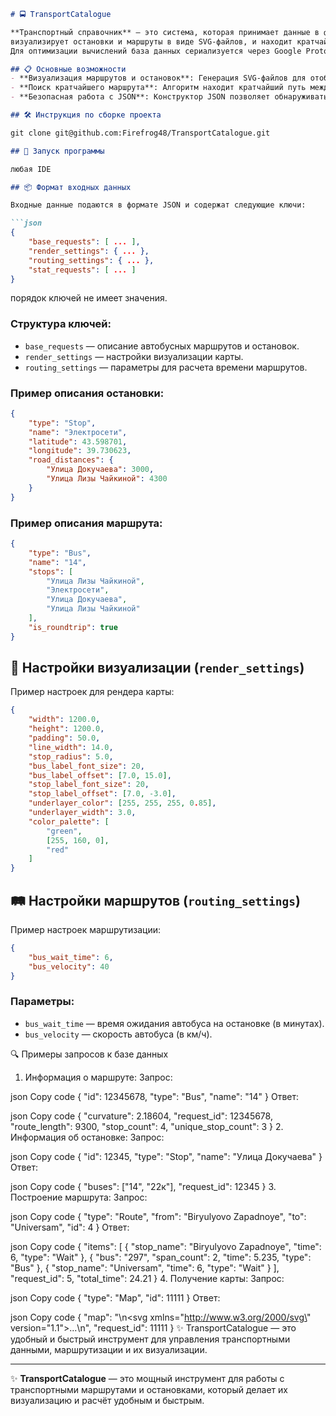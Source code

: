 ```markdown
# 🚍 TransportCatalogue

**Транспортный справочник** — это система, которая принимает данные в формате JSON,
визуализирует остановки и маршруты в виде SVG-файлов, и находит кратчайшие маршруты между остановками.
Для оптимизации вычислений база данных сериализуется через Google Protobuf.

## 📋 Основные возможности
- **Визуализация маршрутов и остановок**: Генерация SVG-файлов для отображения схемы маршрутов.
- **Поиск кратчайшего маршрута**: Алгоритм находит кратчайший путь между автобусными остановками.
- **Безопасная работа с JSON**: Конструктор JSON позволяет обнаруживать неправильную последовательность методов на этапе компиляции.

## 🛠️ Инструкция по сборке проекта 

git clone git@github.com:Firefrog48/TransportCatalogue.git

## 🚀 Запуск программы

любая IDE

## 📦 Формат входных данных

Входные данные подаются в формате JSON и содержат следующие ключи:

```json
{
    "base_requests": [ ... ],
    "render_settings": { ... },
    "routing_settings": { ... },
    "stat_requests": [ ... ]
}
```
порядок ключей не имеет значения.

### Структура ключей:
- `base_requests` — описание автобусных маршрутов и остановок.
- `render_settings` — настройки визуализации карты.
- `routing_settings` — параметры для расчета времени маршрутов.

### Пример описания остановки:
```json
{
    "type": "Stop",
    "name": "Электросети",
    "latitude": 43.598701,
    "longitude": 39.730623,
    "road_distances": {
        "Улица Докучаева": 3000,
        "Улица Лизы Чайкиной": 4300
    }
}
```

### Пример описания маршрута:
```json
{
    "type": "Bus",
    "name": "14",
    "stops": [
        "Улица Лизы Чайкиной",
        "Электросети",
        "Улица Докучаева",
        "Улица Лизы Чайкиной"
    ],
    "is_roundtrip": true
}
```

## 🎨 Настройки визуализации (`render_settings`)
Пример настроек для рендера карты:

```json
{
    "width": 1200.0,
    "height": 1200.0,
    "padding": 50.0,
    "line_width": 14.0,
    "stop_radius": 5.0,
    "bus_label_font_size": 20,
    "bus_label_offset": [7.0, 15.0],
    "stop_label_font_size": 20,
    "stop_label_offset": [7.0, -3.0],
    "underlayer_color": [255, 255, 255, 0.85],
    "underlayer_width": 3.0,
    "color_palette": [
        "green",
        [255, 160, 0],
        "red"
    ]
}
```

## 🛤️ Настройки маршрутов (`routing_settings`)
Пример настроек маршрутизации:

```json
{
    "bus_wait_time": 6,
    "bus_velocity": 40
}
```

### Параметры:
- `bus_wait_time` — время ожидания автобуса на остановке (в минутах).
- `bus_velocity` — скорость автобуса (в км/ч).

🔍 Примеры запросов к базе данных
1. Информация о маршруте:
Запрос:

json
Copy code
{
    "id": 12345678,
    "type": "Bus",
    "name": "14"
}
Ответ:

json
Copy code
{
    "curvature": 2.18604,
    "request_id": 12345678,
    "route_length": 9300,
    "stop_count": 4,
    "unique_stop_count": 3
}
2. Информация об остановке:
Запрос:

json
Copy code
{
    "id": 12345,
    "type": "Stop",
    "name": "Улица Докучаева"
}
Ответ:

json
Copy code
{
    "buses": ["14", "22к"],
    "request_id": 12345
}
3. Построение маршрута:
Запрос:

json
Copy code
{
    "type": "Route",
    "from": "Biryulyovo Zapadnoye",
    "to": "Universam",
    "id": 4
}
Ответ:

json
Copy code
{
    "items": [
        {
            "stop_name": "Biryulyovo Zapadnoye",
            "time": 6,
            "type": "Wait"
        },
        {
            "bus": "297",
            "span_count": 2,
            "time": 5.235,
            "type": "Bus"
        },
        {
            "stop_name": "Universam",
            "time": 6,
            "type": "Wait"
        }
    ],
    "request_id": 5,
    "total_time": 24.21
}
4. Получение карты:
Запрос:

json
Copy code
{
    "type": "Map",
    "id": 11111
}
Ответ:

json
Copy code
{
    "map": "<?xml version=\"1.0\" encoding=\"UTF-8\" ?>\n<svg xmlns=\"http://www.w3.org/2000/svg\" version=\"1.1\">...\n</svg>",
    "request_id": 11111
}
✨ TransportCatalogue — это удобный и быстрый инструмент для управления транспортными данными, маршрутизации и их визуализации.

---

✨ **TransportCatalogue** — это мощный инструмент для работы с транспортными маршрутами и остановками, который делает их визуализацию и расчёт удобным и быстрым.
```
